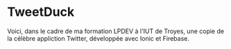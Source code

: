 # TweetDuck

Voici, dans le cadre de ma formation LPDEV à l'IUT de Troyes, une copie de la célèbre appliction Twitter, développée avec Ionic et Firebase.
